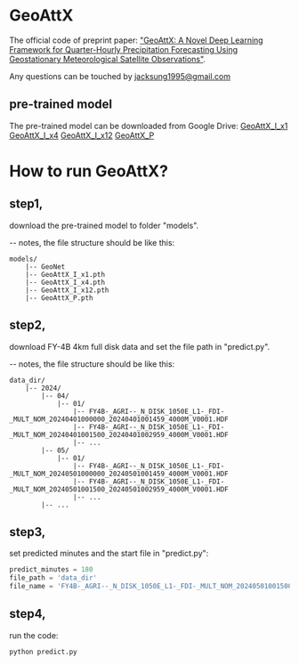 # GeoAttX

The official code
of preprint paper: ["GeoAttX: A Novel Deep Learning Framework for Quarter-Hourly Precipitation Forecasting Using Geostationary Meteorological Satellite Observations"](https://papers.ssrn.com/sol3/papers.cfm?abstract_id=5168620).

Any questions can be touched by jacksung1995@gmail.com

## pre-trained model

The pre-trained model can be downloaded from Google Drive:
[GeoAttX_I_x1](https://drive.google.com/file/d/1EcdUOjVr9veytt5NHGYJGkoNw7KVtMh3/view?usp=sharing)
[GeoAttX_I_x4](https://drive.google.com/file/d/119AyUk8-1m1eknRZoGWwbp3-xDi6t74C/view?usp=sharing)
[GeoAttX_I_x12](https://drive.google.com/file/d/1ohnmmrSsFZd_y04gg6-N9qOcAwWxtt2H/view?usp=sharing)
[GeoAttX_P](https://drive.google.com/file/d/1Mp9Qltk2eUbFzscL7s-rgnBwrQXzoS6z/view?usp=sharing)

# How to run GeoAttX?

## step1, 
download the pre-trained model to folder "models".

-- notes, the file structure should be like this:
```
models/
    |-- GeoNet
    |-- GeoAttX_I_x1.pth
    |-- GeoAttX_I_x4.pth
    |-- GeoAttX_I_x12.pth
    |-- GeoAttX_P.pth
```

## step2, 
download FY-4B 4km full disk data and set the file path in "predict.py".

-- notes, the file structure should be like this:

```
data_dir/
    |-- 2024/
        |-- 04/
            |-- 01/
                |-- FY4B-_AGRI--_N_DISK_1050E_L1-_FDI-_MULT_NOM_20240401000000_20240401001459_4000M_V0001.HDF
                |-- FY4B-_AGRI--_N_DISK_1050E_L1-_FDI-_MULT_NOM_20240401001500_20240401002959_4000M_V0001.HDF
                |-- ...
        |-- 05/
            |-- 01/
                |-- FY4B-_AGRI--_N_DISK_1050E_L1-_FDI-_MULT_NOM_20240501000000_20240501001459_4000M_V0001.HDF
                |-- FY4B-_AGRI--_N_DISK_1050E_L1-_FDI-_MULT_NOM_20240501001500_20240501002959_4000M_V0001.HDF
                |-- ...
        |-- ...
```

## step3, 
set predicted minutes and the start file in "predict.py":

```python
predict_minutes = 180
file_path = 'data_dir'
file_name = 'FY4B-_AGRI--_N_DISK_1050E_L1-_FDI-_MULT_NOM_20240501001500_20240501002959_4000M_V0001.HDF'
```

## step4, 
run the code:

```bash
python predict.py
```